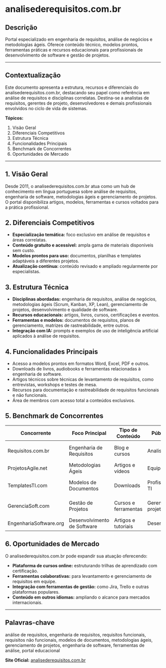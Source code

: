 # **analisederequisitos.com.br**

## **Descrição**
Portal especializado em engenharia de requisitos, análise de negócios e metodologias ágeis. Oferece conteúdo técnico, modelos prontos, ferramentas práticas e recursos educacionais para profissionais de desenvolvimento de software e gestão de projetos.

---

## Contextualização

Este documento apresenta a estrutura, recursos e diferenciais do analisederequisitos.com.br, destacando seu papel como referência em análise de requisitos e disciplinas correlatas. Destina-se a analistas de requisitos, gerentes de projeto, desenvolvedores e demais profissionais envolvidos no ciclo de vida de sistemas.

**Tópicos:**

1. Visão Geral
2. Diferenciais Competitivos
3. Estrutura Técnica
4. Funcionalidades Principais
5. Benchmark de Concorrentes
6. Oportunidades de Mercado

---

## 1. Visão Geral

Desde 2011, o analisederequisitos.com.br atua como um hub de conhecimento em língua portuguesa sobre análise de requisitos, engenharia de software, metodologias ágeis e gerenciamento de projetos. O portal disponibiliza artigos, modelos, ferramentas e cursos voltados para a prática profissional.

## 2. Diferenciais Competitivos

- **Especialização temática:** foco exclusivo em análise de requisitos e áreas correlatas.
- **Conteúdo gratuito e acessível:** ampla gama de materiais disponíveis sem custo.
- **Modelos prontos para uso:** documentos, planilhas e templates adaptáveis a diferentes projetos.
- **Atualização contínua:** conteúdo revisado e ampliado regularmente por especialistas.

## 3. Estrutura Técnica

- **Disciplinas abordadas:** engenharia de requisitos, análise de negócios, metodologias ágeis (Scrum, Kanban, XP, Lean), gerenciamento de projetos, desenvolvimento e qualidade de software.
- **Recursos educacionais:** artigos, livros, cursos, certificações e eventos.
- **Ferramentas e modelos:** documentos de requisitos, planos de gerenciamento, matrizes de rastreabilidade, entre outros.
- **Integração com IA:** prompts e exemplos de uso de inteligência artificial aplicados à análise de requisitos.

## 4. Funcionalidades Principais

- Acesso a modelos prontos em formatos Word, Excel, PDF e outros.
- Downloads de livros, audiobooks e ferramentas relacionadas à engenharia de software.
- Artigos técnicos sobre técnicas de levantamento de requisitos, como entrevistas, workshops e testes de mesa.
- Recursos para documentação e rastreabilidade de requisitos funcionais e não funcionais.
- Área de membros com acesso total a conteúdos exclusivos.

## 5. Benchmark de Concorrentes

| Concorrente             | Foco Principal            | Tipo de Conteúdo | Público-Alvo         | Pontos Fortes                | Limitações/Oportunidade              |
|-------------------------|---------------------------|------------------|----------------------|------------------------------|--------------------------------------|
| Requisitos.com.br       | Engenharia de Requisitos  | Blog e cursos    | Analistas e PMs      | Conteúdo técnico especializado | Menor variedade de modelos prontos   |
| ProjetosAgile.net       | Metodologias Ágeis        | Artigos e vídeos | Equipes ágeis        | Atualizações frequentes       | Foco limitado em requisitos          |
| TemplatesTI.com         | Modelos de Documentos     | Downloads        | Profissionais de TI  | Grande acervo de templates    | Falta de conteúdo educacional        |
| GerenciaSoft.com        | Gestão de Projetos        | Cursos e ferramentas | Gerentes de projeto | Ferramentas integradas        | Conteúdo menos aprofundado em requisitos |
| EngenhariaSoftware.org  | Desenvolvimento de Software | Artigos e tutoriais | Desenvolvedores    | Abordagem prática             | Menor foco em análise de requisitos  |

## 6. Oportunidades de Mercado

O analisederequisitos.com.br pode expandir sua atuação oferecendo:

- **Plataforma de cursos online:** estruturando trilhas de aprendizado com certificação.
- **Ferramentas colaborativas:** para levantamento e gerenciamento de requisitos em equipe.
- **Integração com ferramentas de gestão:** como Jira, Trello e outras plataformas populares.
- **Conteúdo em outros idiomas:** ampliando o alcance para mercados internacionais.

---

## Palavras-chave

análise de requisitos, engenharia de requisitos, requisitos funcionais, requisitos não funcionais, modelos de documentos, metodologias ágeis, gerenciamento de projetos, engenharia de software, ferramentas de análise, portal educacional

**Site Oficial:** [analisederequisitos.com.br](https://analisederequisitos.com.br/)